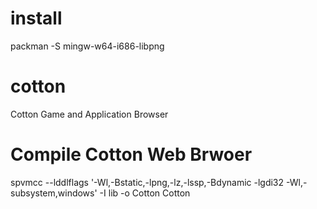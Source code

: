 # install
  
  packman -S mingw-w64-i686-libpng

# cotton
Cotton Game and Application Browser
  
  # Compile Cotton Web Brwoer
  spvmcc --lddlflags '-Wl,-Bstatic,-lpng,-lz,-lssp,-Bdynamic -lgdi32 -Wl,-subsystem,windows' -I lib -o Cotton Cotton
